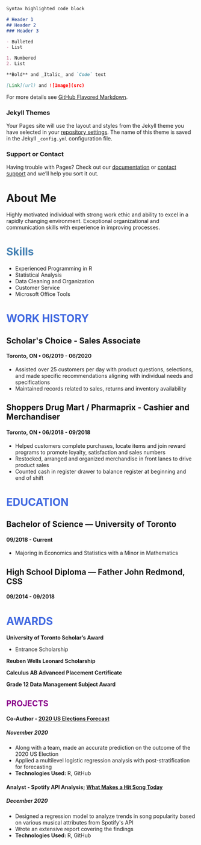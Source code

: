 ```markdown
Syntax highlighted code block

# Header 1
## Header 2
### Header 3

- Bulleted
- List

1. Numbered
2. List

**Bold** and _Italic_ and `Code` text

[Link](url) and ![Image](src)
```

For more details see [GitHub Flavored Markdown](https://guides.github.com/features/mastering-markdown/).

### Jekyll Themes

Your Pages site will use the layout and styles from the Jekyll theme you have selected in your [repository settings](https://github.com/jordanregis/digital-cv1/settings). The name of this theme is saved in the Jekyll `_config.yml` configuration file.

### Support or Contact

Having trouble with Pages? Check out our [documentation](https://docs.github.com/categories/github-pages-basics/) or [contact support](https://support.github.com/contact) and we’ll help you sort it out.


# About Me

Highly motivated individual with strong work ethic and ability to excel in a rapidly changing environment. Exceptional organizational and communication skills with experience in improving processes.

# <span style="color:steelblue"> Skills </span>
- Experienced Programming in R
- Statistical Analysis
- Data Cleaning and Organization
- Customer Service
- Microsoft Office Tools

# <span style="color:royalblue"> WORK HISTORY </span>
## Scholar's Choice - Sales Associate
#### Toronto, ON • 06/2019 - 06/2020
- Assisted over 25 customers per day with product questions, selections, and made specific recommendations aligning with individual needs and specifications
- Maintained records related to sales, returns and inventory availability

## Shoppers Drug Mart / Pharmaprix - Cashier and Merchandiser
#### Toronto, ON • 06/2018 - 09/2018
- Helped customers complete purchases, locate items and join reward programs to promote loyalty, satisfaction and sales numbers
- Restocked, arranged and organized merchandise in front lanes to drive product sales
- Counted cash in register drawer to balance register at beginning and end of shift

# <span style="color:royalblue"> EDUCATION </span>
## Bachelor of Science — University of Toronto
#### 09/2018 - Current
- Majoring in Economics and Statistics with a Minor in Mathematics

## High School Diploma — Father John Redmond, CSS
#### 09/2014 - 09/2018

# <span style="color:royalblue"> **AWARDS** </span>
**University of Toronto Scholar’s Award**
- Entrance Scholarship

**Reuben Wells Leonard Scholarship**

**Calculus AB Advanced Placement Certificate**

**Grade 12 Data Management Subject Award**

## <span style="color:darkmagenta"> PROJECTS </span>

#### Co-Author - [2020 US Elections Forecast](https://github.com/jordanregis/PS4/blob/main/outputs/paper/paper.pdf)
##### November 2020
- Along with a team, made an accurate prediction on the outcome of the 2020 US Election
- Applied a multilevel logistic regression analysis with post-stratification for forecasting
- <b> Technologies Used: </b> R, GitHub

#### Analyst - Spotify API Analysis; [What Makes a Hit Song Today](https://github.com/jordanregis/STA304PS5/blob/main/Outputs/SpotifyPaper.pdf)
##### December 2020
- Designed a regression model to analyze trends in song popularity based on various musical attributes from Spotify's API
- Wrote an extensive report covering the findings
- <b> Technologies Used: </b> R, GitHub

